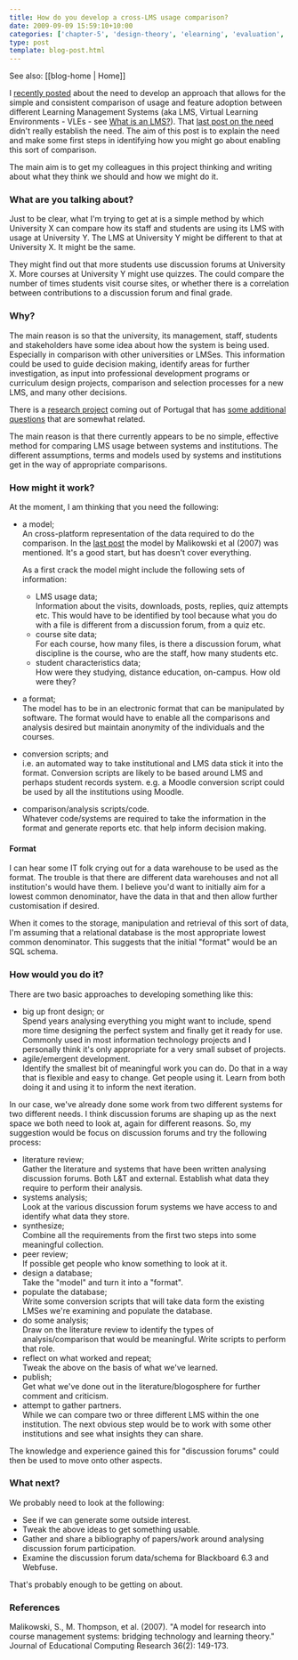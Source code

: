 ```yaml
---
title: How do you develop a cross-LMS usage comparison?
date: 2009-09-09 15:59:10+10:00
categories: ['chapter-5', 'design-theory', 'elearning', 'evaluation', 'indicators', 'lmsevaluation', 'phd', 'thesis']
type: post
template: blog-post.html
---
```


See also: [[blog-home | Home]]

I [recently posted](/blog2/2009/08/28/comparisons-between-lms-the-need-for-system-independence/) about the need to develop an approach that allows for the simple and consistent comparison of usage and feature adoption between different Learning Management Systems (aka LMS, Virtual Learning Environments - VLEs - see [What is an LMS?](/blog2/2009/08/21/what-is-an-lms/)). That [last post on the need](/blog2/2009/08/28/comparisons-between-lms-the-need-for-system-independence/) didn't really establish the need. The aim of this post is to explain the need and make some first steps in identifying how you might go about enabling this sort of comparison.

The main aim is to get my colleagues in this project thinking and writing about what they think we should and how we might do it.

### What are you talking about?

Just to be clear, what I'm trying to get at is a simple method by which University X can compare how its staff and students are using its LMS with usage at University Y. The LMS at University Y might be different to that at University X. It might be the same.

They might find out that more students use discussion forums at University X. More courses at University Y might use quizzes. The could compare the number of times students visit course sites, or whether there is a correlation between contributions to a discussion forum and final grade.

### Why?

The main reason is so that the university, its management, staff, students and stakeholders have some idea about how the system is being used. Especially in comparison with other universities or LMSes. This information could be used to guide decision making, identify areas for further investigation, as input into professional development programs or curriculum design projects, comparison and selection processes for a new LMS, and many other decisions.

There is a [research project](http://ceise.iscap.ipp.pt/lmsproj/) coming out of Portugal that has [some additional questions](http://ceise.iscap.ipp.pt/lmsproj/index.php?option=com_content&view=article&id=49&Itemid=53) that are somewhat related.

The main reason is that there currently appears to be no simple, effective method for comparing LMS usage between systems and institutions. The different assumptions, terms and models used by systems and institutions get in the way of appropriate comparisons.

### How might it work?

At the moment, I am thinking that you need the following:

- a model;  
    An cross-platform representation of the data required to do the comparison. In the [last post](/blog2/2009/08/28/comparisons-between-lms-the-need-for-system-independence/) the model by Malikowski et al (2007) was mentioned. It's a good start, but has doesn't cover everything.
    
    As a first crack the model might include the following sets of information:
    
    - LMS usage data;  
        Information about the visits, downloads, posts, replies, quiz attempts etc. This would have to be identified by tool because what you do with a file is different from a discussion forum, from a quiz etc.
    - course site data;  
        For each course, how many files, is there a discussion forum, what discipline is the course, who are the staff, how many students etc.
    - student characteristics data;  
        How were they studying, distance education, on-campus. How old were they?
- a format;  
    The model has to be in an electronic format that can be manipulated by software. The format would have to enable all the comparisons and analysis desired but maintain anonymity of the individuals and the courses.
- conversion scripts; and  
    i.e. an automated way to take institutional and LMS data stick it into the format. Conversion scripts are likely to be based around LMS and perhaps student records system. e.g. a Moodle conversion script could be used by all the institutions using Moodle.
- comparison/analysis scripts/code.  
    Whatever code/systems are required to take the information in the format and generate reports etc. that help inform decision making.

#### Format

I can hear some IT folk crying out for a data warehouse to be used as the format. The trouble is that there are different data warehouses and not all institution's would have them. I believe you'd want to initially aim for a lowest common denominator, have the data in that and then allow further customisation if desired.

When it comes to the storage, manipulation and retrieval of this sort of data, I'm assuming that a relational database is the most appropriate lowest common denominator. This suggests that the initial "format" would be an SQL schema.

### How would you do it?

There are two basic approaches to developing something like this:

- big up front design; or  
    Spend years analysing everything you might want to include, spend more time designing the perfect system and finally get it ready for use. Commonly used in most information technology projects and I personally think it's only appropriate for a very small subset of projects.
- agile/emergent development.  
    Identify the smallest bit of meaningful work you can do. Do that in a way that is flexible and easy to change. Get people using it. Learn from both doing it and using it to inform the next iteration.

In our case, we've already done some work from two different systems for two different needs. I think discussion forums are shaping up as the next space we both need to look at, again for different reasons. So, my suggestion would be focus on discussion forums and try the following process:

- literature review;  
    Gather the literature and systems that have been written analysing discussion forums. Both L&T and external. Establish what data they require to perform their analysis.
- systems analysis;  
    Look at the various discussion forum systems we have access to and identify what data they store.
- synthesize;  
    Combine all the requirements from the first two steps into some meaningful collection.
- peer review;  
    If possible get people who know something to look at it.
- design a database;  
    Take the "model" and turn it into a "format".
- populate the database;  
    Write some conversion scripts that will take data form the existing LMSes we're examining and populate the database.
- do some analysis;  
    Draw on the literature review to identify the types of analysis/comparison that would be meaningful. Write scripts to perform that role.
- reflect on what worked and repeat;  
    Tweak the above on the basis of what we've learned.
- publish;  
    Get what we've done out in the literature/blogosphere for further comment and criticism.
- attempt to gather partners.  
    While we can compare two or three different LMS within the one institution. The next obvious step would be to work with some other institutions and see what insights they can share.

The knowledge and experience gained this for "discussion forums" could then be used to move onto other aspects.

### What next?

We probably need to look at the following:

- See if we can generate some outside interest.
- Tweak the above ideas to get something usable.
- Gather and share a bibliography of papers/work around analysing discussion forum participation.
- Examine the discussion forum data/schema for Blackboard 6.3 and Webfuse.

That's probably enough to be getting on about.

### References

Malikowski, S., M. Thompson, et al. (2007). "A model for research into course management systems: bridging technology and learning theory." Journal of Educational Computing Research 36(2): 149-173.